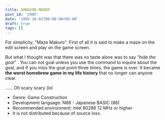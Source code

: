 ```yaml
---
title: DANGEON MAKER
post_id: '2905'
date: '1995-10-01T00:00:00+09:00'
draft: true
tags: []
---
```


For simplicity, "Maze Makuro". First of all it is said to make a maze on the edit screen and play on the game screen.

But what I thought was that there was no taste alone was to say _"hide the goal"_ . You can not goal unless you use the command to inquire about the goal, and if you miss the goal point three times, the game is over. It became **the worst homebrew game in my life history** that no longer can anyone clear.

...... Oh scary scary (lol

*   Genre: Game Construction
*   Development language: N88 - Japanese BASIC (86)
*   Recommended environment: intel 80286 12 MHz or higher
*   It is not distributed because of source loss.
